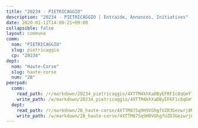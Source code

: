 ```yaml
---
title: "20234 - PIETRICAGGIO"
description: "20234 - PIETRICAGGIO | Entraide, Annonces, Initiatives"
date: 2020-01-11T14:09:21+09:00
collapsible: false
layout: commune
comm:
  nom: "PIETRICAGGIO"
  slug: pietricaggio
  cp: "20234"
dept:
  nom: "Haute-Corse"
  slug: haute-corse
  num: "2B"
peerpad:
  comm:
    read_path: /r/markdown/20234_pietricaggio/4XTTM4khXaDByEFKF1c8qGmYTdGVfzVD9ndhNAgkxchaRHx2J
    write_path: /w/markdown/20234_pietricaggio/4XTTM4khXaDByEFKF1c8qGmYTdGVfzVD9ndhNAgkxchaRHx2J-K3TgTsTyYGdW2BfE4iKdHpg8YeBRbKZRUgdZUQ41zHCHxgBNLKHCyeFEE8oMiWvSh8rHB7cw8m53beN31yKMgAhfydNKFJZnLMHDFYbcj5pjcxnX6B9aBtDxvLbiT9iWYLFsUWyC
  dept:
    read_path: /r/markdown/2B_haute-corse/4XTTM87Sq9H9VGhgfUZD3Gezwrj8N5z6knoz5BAwdosheHHeL
    write_path: /w/markdown/2B_haute-corse/4XTTM87Sq9H9VGhgfUZD3Gezwrj8N5z6knoz5BAwdosheHHeL-K3TgUV59XuvGf18cDdGTrFd1c81zv5nYDYvQ4PS581PiyqBbpp8BuL6ApnJh8kb4G7bkfAKhiVca8JWe4RPEVdqnkmY4488xcqkqrVa3juL21D46BA2j9rwevsFztusEazfqdJGU
---
```


